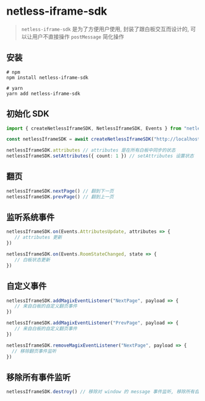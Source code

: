# netless-iframe-sdk

> `netless-iframe-sdk` 是为了方便用户使用, 封装了跟白板交互而设计的, 可以让用户不直接操作 `postMessage` 简化操作



## 安装

```
# npm
npm install netless-iframe-sdk

# yarn
yarn add netless-iframe-sdk
```



## 初始化 SDK

```typescript
import { createNetlessIframeSDK, NetlessIframeSDK, Events } from "netless-iframe-sdk"

const netlessIframeSDK = await createNetlessIframeSDK("http://localhost:3000") // 当前 iframe 的父级域名

netlessIframeSDK.attributes // attributes 是在所有白板中同步的状态
netlessIframeSDK.setAttributes({ count: 1 }) // setAttributes 设置状态
```

## 翻页

```typescript
netlessIframeSDK.nextPage() // 翻到下一页
netlessIframeSDK.prevPage() // 翻到上一页
```



## 监听系统事件

```typescript
netlessIframeSDK.on(Events.AttributesUpdate, attributes => {
   // attributes 更新
})

netlessIframeSDK.on(Events.RoomStateChanged, state => {
   // 白板状态更新
})
```



## 自定义事件

```typescript
netlessIframeSDK.addMagixEventListener("NextPage", payload => {
   // 来自白板的自定义翻页事件
})

netlessIframeSDK.addMagixEventListener("PrevPage", payload => {
   // 来自白板的自定义翻页事件
})

netlessIframeSDK.removeMagixEventListener("NextPage", payload => {
  // 移除翻页事件监听
})
```



## 移除所有事件监听

```typescript
netlessIframeSDK.destroy() // 移除对 window 的 message 事件监听, 移除所有自定义事件的监听
```
